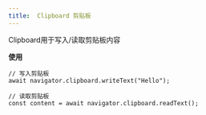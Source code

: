 ```yaml
---
title:  Clipboard 剪贴板
---
```

Clipboard用于写入/读取剪贴板内容

**使用**
```
// 写入剪贴板
await navigator.clipboard.writeText("Hello");

// 读取剪贴板
const content = await navigator.clipboard.readText();
```
